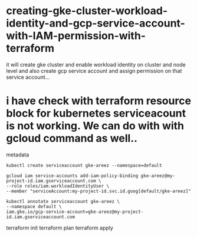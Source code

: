 # creating-gke-cluster-workload-identity-and-gcp-service-account-with-IAM-permission-with-terraform


it will create gke cluster and enable workload identity on cluster and node level and also create gcp service account and assign permission on that service account...

 # i have check with terraform  resource block for kubernetes serviceacount is not working. We can do with with gcloud command as well..
  metadata 


    kubectl create serviceaccount gke-areez --namespace=default
    
    gcloud iam service-accounts add-iam-policy-binding gke-areez@my-project-id.iam.gserviceaccount.com \
    --role roles/iam.workloadIdentityUser \
    --member "serviceAccount:my-project-id.svc.id.goog[default/gke-areez]"
    
    kubectl annotate serviceaccount gke-areez \
    --namespace default \
    iam.gke.io/gcp-service-account=gke-areez@my-project-id.iam.gserviceaccount.com
    
terraform init
terraform plan
terraform apply
